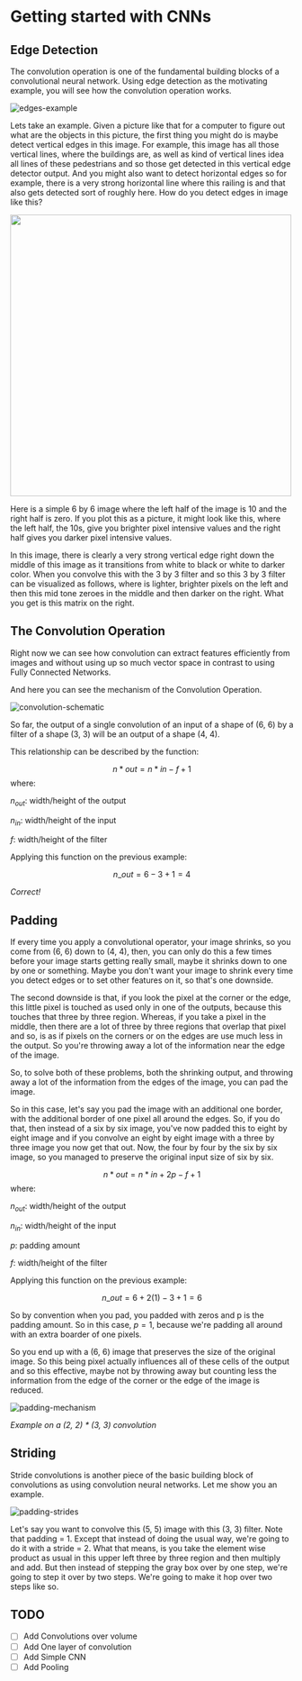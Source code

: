 # Getting started with CNNs

## Edge Detection

The convolution operation is one of the fundamental building blocks of a convolutional neural network. Using edge detection as the motivating example, you will see how the convolution operation works.

![edges-example](/imgs/edges-example.png)

Lets take an example. Given a picture like that for a computer to figure out what are the objects in this picture, the first thing you might do is maybe detect vertical edges in this image. For example, this image has all those vertical lines, where the buildings are, as well as kind of vertical lines idea all lines of these pedestrians and so those get detected in this vertical edge detector output. And you might also want to detect horizontal edges so for example, there is a very strong horizontal line where this railing is and that also gets detected sort of roughly here. How do you detect edges in image like this?

<img src="imgs/edge-detection.gif" style="width:500px;height:500px;">
<caption>

Here is a simple 6 by 6 image where the left half of the image is 10 and the right half is zero. If you plot this as a picture, it might look like this, where the left half, the 10s, give you brighter pixel intensive values and the right half gives you darker pixel intensive values.

In this image, there is clearly a very strong vertical edge right down the middle of this image as it transitions from white to black or white to darker color. When you convolve this with the 3 by 3 filter and so this 3 by 3 filter can be visualized as follows, where is lighter, brighter pixels on the left and then this mid tone zeroes in the middle and then darker on the right. What you get is this matrix on the right.

## The Convolution Operation

Right now we can see how convolution can extract features efficiently from images and without using up so much vector space in contrast to using Fully Connected Networks.

And here you can see the mechanism of the Convolution Operation.

![convolution-schematic](imgs/convolution-schematic.gif)

So far, the output of a single convolution of an input of a shape of (6, 6) by a filter of a shape (3, 3) will be an output of a shape (4, 4).

This relationship can be described by the function:

$$ n*{out} = n*{in} - f + 1 $$
where:

$n_{out}:$ width/height of the output

$n_{in}:$ width/height of the input

$f:$ width/height of the filter

Applying this function on the previous example:

$$ n\_{out} = 6 - 3 + 1 = 4 $$

_Correct!_

## Padding

If every time you apply a convolutional operator, your image shrinks, so you come from (6, 6) down to (4, 4), then, you can only do this a few times before your image starts getting really small, maybe it shrinks down to one by one or something. Maybe you don't want your image to shrink every time you detect edges or to set other features on it, so that's one downside.

The second downside is that, if you look the pixel at the corner or the edge, this little pixel is touched as used only in one of the outputs, because this touches that three by three region. Whereas, if you take a pixel in the middle, then there are a lot of three by three regions that overlap that pixel and so, is as if pixels on the corners or on the edges are use much less in the output. So you're throwing away a lot of the information near the edge of the image.

So, to solve both of these problems, both the shrinking output, and throwing away a lot of the information from the edges of the image, you can pad the image.

So in this case, let's say you pad the image with an additional one border, with the additional border of one pixel all around the edges. So, if you do that, then instead of a six by six image, you've now padded this to eight by eight image and if you convolve an eight by eight image with a three by three image you now get that out. Now, the four by four by the six by six image, so you managed to preserve the original input size of six by six.

$$ n*{out} = n*{in} + 2p - f + 1 $$
where:

$n_{out}:$ width/height of the output

$n_{in}:$ width/height of the input

$p:$ padding amount

$f:$ width/height of the filter

Applying this function on the previous example:

$$ n\_{out} = 6 + 2(1) - 3 + 1 = 6 $$

So by convention when you pad, you padded with zeros and p is the padding amount. So in this case, $p=1$, because we're padding all around with an extra boarder of one pixels.

So you end up with a (6, 6) image that preserves the size of the original image. So this being pixel actually influences all of these cells of the output and so this effective, maybe not by throwing away but counting less the information from the edge of the corner or the edge of the image is reduced.

![padding-mechanism](imgs/padding-mechanism.gif)

_Example on a (2, 2) \* (3, 3) convolution_

## Striding

Stride convolutions is another piece of the basic building block of convolutions as using convolution neural networks. Let me show you an example.

![padding-strides](imgs/padding-strides.gif)

Let's say you want to convolve this (5, 5) image with this (3, 3) filter. Note that padding = 1. Except that instead of doing the usual way, we're going to do it with a stride = 2. What that means, is you take the element wise product as usual in this upper left three by three region and then multiply and add. But then instead of stepping the gray box over by one step, we're going to step it over by two steps. We're going to make it hop over two steps like so.

## TODO

- [ ] Add Convolutions over volume
- [ ] Add One layer of convolution
- [ ] Add Simple CNN
- [ ] Add Pooling
